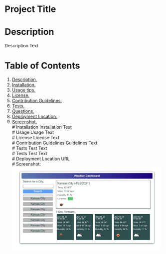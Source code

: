 # Project Title  
# Description 
 Description Text  
# Table of Contents  
 1. [ Description. ](#description)  
 2. [ Installation. ](#description)  
 3. [ Usage tips. ](#usage)  
 4. [ License. ](#license)  
 5. [ Contribution Guidelines. ](#contribution)  
 6. [ Tests. ](#tests)  
 7. [ Questions. ](#questions)  
 8. [ Deployment Location. ](#link)  
 9. [ Screenshot. ](#screenshot)  
<a name='installation'></a> # Installation 
 Installation Text  
<a name='usage'></a> # Usage 
 Usage Text  
<a name='license'></a> # License 
 License Text  
<a name='contribution'></a> # Contribution Guidelines 
 Guidelines Text  
<a name='tests'></a> # Tests 
 Test Text  
<a name='tests'></a> # Tests 
 Test Text  
<a name='link'></a> # Deployment Location 
 URL  
<a name='screenshot'></a> # Screenshot: 
 ![Screenshot](https://github.com/sean-mcelwain/weather_dashboard/blob/main/assets/images/screenshot.jpg)  
